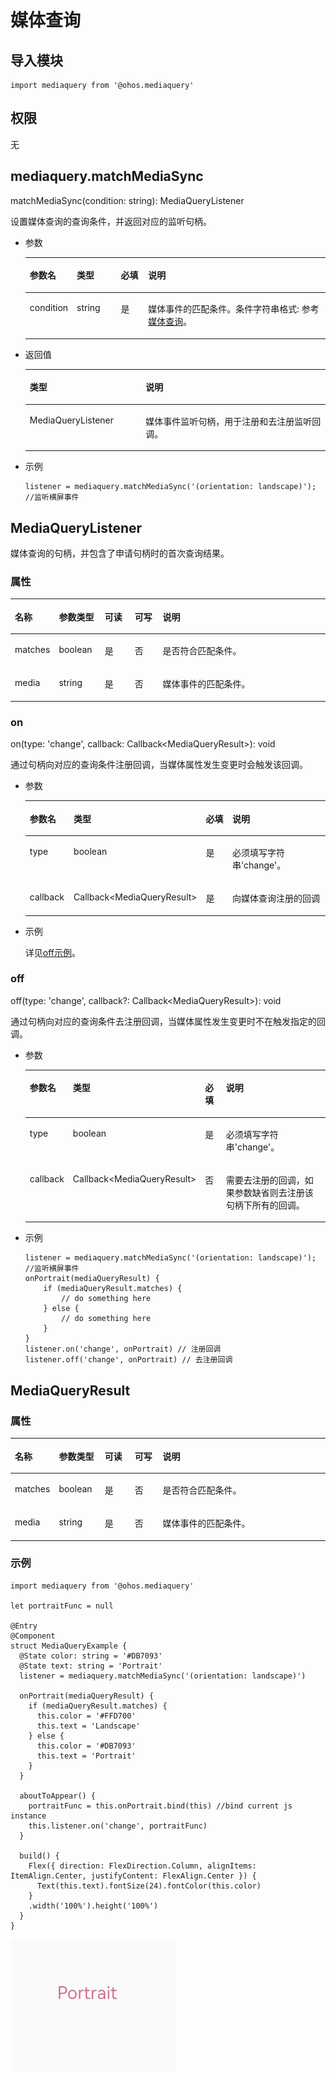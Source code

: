 # 媒体查询<a name="ZH-CN_TOPIC_0000001211727455"></a>

## 导入模块<a name="section377963175114"></a>

```
import mediaquery from '@ohos.mediaquery'
```

## 权限<a name="section1455919446525"></a>

无

## mediaquery.matchMediaSync<a name="section741924715916"></a>

matchMediaSync\(condition: string\): MediaQueryListener

设置媒体查询的查询条件，并返回对应的监听句柄。

-   参数

    <a name="table69661135912"></a>
    <table><thead align="left"><tr id="row149668318915"><th class="cellrowborder" valign="top" width="14.82%" id="mcps1.1.5.1.1"><p id="p7966738914"><a name="p7966738914"></a><a name="p7966738914"></a>参数名</p>
    </th>
    <th class="cellrowborder" valign="top" width="14.729999999999999%" id="mcps1.1.5.1.2"><p id="p296713699"><a name="p296713699"></a><a name="p296713699"></a>类型</p>
    </th>
    <th class="cellrowborder" valign="top" width="9.16%" id="mcps1.1.5.1.3"><p id="p196718315911"><a name="p196718315911"></a><a name="p196718315911"></a>必填</p>
    </th>
    <th class="cellrowborder" valign="top" width="61.29%" id="mcps1.1.5.1.4"><p id="p9967231197"><a name="p9967231197"></a><a name="p9967231197"></a>说明</p>
    </th>
    </tr>
    </thead>
    <tbody><tr id="row18967831393"><td class="cellrowborder" valign="top" width="14.82%" headers="mcps1.1.5.1.1 "><p id="p39671131590"><a name="p39671131590"></a><a name="p39671131590"></a>condition</p>
    </td>
    <td class="cellrowborder" valign="top" width="14.729999999999999%" headers="mcps1.1.5.1.2 "><p id="p126051952172518"><a name="p126051952172518"></a><a name="p126051952172518"></a>string</p>
    </td>
    <td class="cellrowborder" valign="top" width="9.16%" headers="mcps1.1.5.1.3 "><p id="p149671932919"><a name="p149671932919"></a><a name="p149671932919"></a>是</p>
    </td>
    <td class="cellrowborder" valign="top" width="61.29%" headers="mcps1.1.5.1.4 "><p id="p19675312911"><a name="p19675312911"></a><a name="p19675312911"></a>媒体事件的匹配条件。条件字符串格式: 参考<a href="../../nottoctopics/zh-cn_topic_0000001173164741.md">媒体查询</a>。</p>
    </td>
    </tr>
    </tbody>
    </table>

-   返回值

    <a name="table16391145317913"></a>
    <table><thead align="left"><tr id="row2391145319910"><th class="cellrowborder" valign="top" width="38.64%" id="mcps1.1.3.1.1"><p id="p13911353991"><a name="p13911353991"></a><a name="p13911353991"></a>类型</p>
    </th>
    <th class="cellrowborder" valign="top" width="61.36000000000001%" id="mcps1.1.3.1.2"><p id="p193911531395"><a name="p193911531395"></a><a name="p193911531395"></a>说明</p>
    </th>
    </tr>
    </thead>
    <tbody><tr id="row1339114531391"><td class="cellrowborder" valign="top" width="38.64%" headers="mcps1.1.3.1.1 "><p id="p73929531797"><a name="p73929531797"></a><a name="p73929531797"></a>MediaQueryListener</p>
    </td>
    <td class="cellrowborder" valign="top" width="61.36000000000001%" headers="mcps1.1.3.1.2 "><p id="p1039217531898"><a name="p1039217531898"></a><a name="p1039217531898"></a>媒体事件监听句柄，用于注册和去注册监听回调。</p>
    </td>
    </tr>
    </tbody>
    </table>

-   示例

    ```
    listener = mediaquery.matchMediaSync('(orientation: landscape)'); //监听横屏事件
    ```


## MediaQueryListener<a name="section75051320581"></a>

媒体查询的句柄，并包含了申请句柄时的首次查询结果。

### 属性<a name="section18895184419209"></a>

<a name="table728861911417"></a>
<table><thead align="left"><tr id="row62887198149"><th class="cellrowborder" valign="top" width="11.360000000000001%" id="mcps1.1.6.1.1"><p id="p928811911410"><a name="p928811911410"></a><a name="p928811911410"></a>名称</p>
</th>
<th class="cellrowborder" valign="top" width="14.62%" id="mcps1.1.6.1.2"><p id="p8288191916149"><a name="p8288191916149"></a><a name="p8288191916149"></a>参数类型</p>
</th>
<th class="cellrowborder" valign="top" width="9.73%" id="mcps1.1.6.1.3"><p id="p14288131911418"><a name="p14288131911418"></a><a name="p14288131911418"></a>可读</p>
</th>
<th class="cellrowborder" valign="top" width="9.04%" id="mcps1.1.6.1.4"><p id="p1928861921411"><a name="p1928861921411"></a><a name="p1928861921411"></a>可写</p>
</th>
<th class="cellrowborder" valign="top" width="55.25%" id="mcps1.1.6.1.5"><p id="p728815191149"><a name="p728815191149"></a><a name="p728815191149"></a>说明</p>
</th>
</tr>
</thead>
<tbody><tr id="row1685020236504"><td class="cellrowborder" valign="top" width="11.360000000000001%" headers="mcps1.1.6.1.1 "><p id="p178511423205014"><a name="p178511423205014"></a><a name="p178511423205014"></a>matches</p>
</td>
<td class="cellrowborder" valign="top" width="14.62%" headers="mcps1.1.6.1.2 "><p id="p1485102317502"><a name="p1485102317502"></a><a name="p1485102317502"></a>boolean</p>
</td>
<td class="cellrowborder" valign="top" width="9.73%" headers="mcps1.1.6.1.3 "><p id="p8851182313502"><a name="p8851182313502"></a><a name="p8851182313502"></a>是</p>
</td>
<td class="cellrowborder" valign="top" width="9.04%" headers="mcps1.1.6.1.4 "><p id="p5851132320503"><a name="p5851132320503"></a><a name="p5851132320503"></a>否</p>
</td>
<td class="cellrowborder" valign="top" width="55.25%" headers="mcps1.1.6.1.5 "><p id="p138511223195014"><a name="p138511223195014"></a><a name="p138511223195014"></a>是否符合匹配条件。</p>
</td>
</tr>
<tr id="row528891919142"><td class="cellrowborder" valign="top" width="11.360000000000001%" headers="mcps1.1.6.1.1 "><p id="p3288191991414"><a name="p3288191991414"></a><a name="p3288191991414"></a>media</p>
</td>
<td class="cellrowborder" valign="top" width="14.62%" headers="mcps1.1.6.1.2 "><p id="p3288121901418"><a name="p3288121901418"></a><a name="p3288121901418"></a>string</p>
</td>
<td class="cellrowborder" valign="top" width="9.73%" headers="mcps1.1.6.1.3 "><p id="p182881319191414"><a name="p182881319191414"></a><a name="p182881319191414"></a>是</p>
</td>
<td class="cellrowborder" valign="top" width="9.04%" headers="mcps1.1.6.1.4 "><p id="p1928801914148"><a name="p1928801914148"></a><a name="p1928801914148"></a>否</p>
</td>
<td class="cellrowborder" valign="top" width="55.25%" headers="mcps1.1.6.1.5 "><p id="p1428811192144"><a name="p1428811192144"></a><a name="p1428811192144"></a>媒体事件的匹配条件。</p>
</td>
</tr>
</tbody>
</table>

### on<a name="section7716132985"></a>

on\(type: 'change', callback: Callback<MediaQueryResult\>\): void

通过句柄向对应的查询条件注册回调，当媒体属性发生变更时会触发该回调。

-   参数

    <a name="table32286131687"></a>
    <table><thead align="left"><tr id="row0228213582"><th class="cellrowborder" valign="top" width="14.82%" id="mcps1.1.5.1.1"><p id="p52285131883"><a name="p52285131883"></a><a name="p52285131883"></a>参数名</p>
    </th>
    <th class="cellrowborder" valign="top" width="34.29%" id="mcps1.1.5.1.2"><p id="p1422811131180"><a name="p1422811131180"></a><a name="p1422811131180"></a>类型</p>
    </th>
    <th class="cellrowborder" valign="top" width="10.79%" id="mcps1.1.5.1.3"><p id="p8228151310812"><a name="p8228151310812"></a><a name="p8228151310812"></a>必填</p>
    </th>
    <th class="cellrowborder" valign="top" width="40.1%" id="mcps1.1.5.1.4"><p id="p1022816131182"><a name="p1022816131182"></a><a name="p1022816131182"></a>说明</p>
    </th>
    </tr>
    </thead>
    <tbody><tr id="row322812133816"><td class="cellrowborder" valign="top" width="14.82%" headers="mcps1.1.5.1.1 "><p id="p1422881315812"><a name="p1422881315812"></a><a name="p1422881315812"></a>type</p>
    </td>
    <td class="cellrowborder" valign="top" width="34.29%" headers="mcps1.1.5.1.2 "><p id="p922811131387"><a name="p922811131387"></a><a name="p922811131387"></a>boolean</p>
    </td>
    <td class="cellrowborder" valign="top" width="10.79%" headers="mcps1.1.5.1.3 "><p id="p112281713086"><a name="p112281713086"></a><a name="p112281713086"></a>是</p>
    </td>
    <td class="cellrowborder" valign="top" width="40.1%" headers="mcps1.1.5.1.4 "><p id="p7228151310816"><a name="p7228151310816"></a><a name="p7228151310816"></a>必须填写字符串'change'。</p>
    </td>
    </tr>
    <tr id="row1022810134810"><td class="cellrowborder" valign="top" width="14.82%" headers="mcps1.1.5.1.1 "><p id="p122281131387"><a name="p122281131387"></a><a name="p122281131387"></a>callback</p>
    </td>
    <td class="cellrowborder" valign="top" width="34.29%" headers="mcps1.1.5.1.2 "><p id="p132291413386"><a name="p132291413386"></a><a name="p132291413386"></a>Callback&lt;MediaQueryResult&gt;</p>
    </td>
    <td class="cellrowborder" valign="top" width="10.79%" headers="mcps1.1.5.1.3 "><p id="p9229121319814"><a name="p9229121319814"></a><a name="p9229121319814"></a>是</p>
    </td>
    <td class="cellrowborder" valign="top" width="40.1%" headers="mcps1.1.5.1.4 "><p id="p1822921310817"><a name="p1822921310817"></a><a name="p1822921310817"></a>向媒体查询注册的回调</p>
    </td>
    </tr>
    </tbody>
    </table>

-   示例

    详见[off示例](#li16426122219256)。


### off<a name="section1115119201599"></a>

off\(type: 'change', callback?: Callback<MediaQueryResult\>\): void

通过句柄向对应的查询条件去注册回调，当媒体属性发生变更时不在触发指定的回调。

-   参数

    <a name="table14251722102517"></a>
    <table><thead align="left"><tr id="row5425112210251"><th class="cellrowborder" valign="top" width="10.9%" id="mcps1.1.5.1.1"><p id="p14257225253"><a name="p14257225253"></a><a name="p14257225253"></a>参数名</p>
    </th>
    <th class="cellrowborder" valign="top" width="33.17%" id="mcps1.1.5.1.2"><p id="p13425132292510"><a name="p13425132292510"></a><a name="p13425132292510"></a>类型</p>
    </th>
    <th class="cellrowborder" valign="top" width="8.15%" id="mcps1.1.5.1.3"><p id="p5425172217256"><a name="p5425172217256"></a><a name="p5425172217256"></a>必填</p>
    </th>
    <th class="cellrowborder" valign="top" width="47.78%" id="mcps1.1.5.1.4"><p id="p1425192272517"><a name="p1425192272517"></a><a name="p1425192272517"></a>说明</p>
    </th>
    </tr>
    </thead>
    <tbody><tr id="row14425122212512"><td class="cellrowborder" valign="top" width="10.9%" headers="mcps1.1.5.1.1 "><p id="p6425102242516"><a name="p6425102242516"></a><a name="p6425102242516"></a>type</p>
    </td>
    <td class="cellrowborder" valign="top" width="33.17%" headers="mcps1.1.5.1.2 "><p id="p342512228259"><a name="p342512228259"></a><a name="p342512228259"></a>boolean</p>
    </td>
    <td class="cellrowborder" valign="top" width="8.15%" headers="mcps1.1.5.1.3 "><p id="p54261122192510"><a name="p54261122192510"></a><a name="p54261122192510"></a>是</p>
    </td>
    <td class="cellrowborder" valign="top" width="47.78%" headers="mcps1.1.5.1.4 "><p id="p5426922182516"><a name="p5426922182516"></a><a name="p5426922182516"></a>必须填写字符串'change'。</p>
    </td>
    </tr>
    <tr id="row842672252515"><td class="cellrowborder" valign="top" width="10.9%" headers="mcps1.1.5.1.1 "><p id="p3426622102515"><a name="p3426622102515"></a><a name="p3426622102515"></a>callback</p>
    </td>
    <td class="cellrowborder" valign="top" width="33.17%" headers="mcps1.1.5.1.2 "><p id="p1242652272513"><a name="p1242652272513"></a><a name="p1242652272513"></a>Callback&lt;MediaQueryResult&gt;</p>
    </td>
    <td class="cellrowborder" valign="top" width="8.15%" headers="mcps1.1.5.1.3 "><p id="p94261122162514"><a name="p94261122162514"></a><a name="p94261122162514"></a>否</p>
    </td>
    <td class="cellrowborder" valign="top" width="47.78%" headers="mcps1.1.5.1.4 "><p id="p104261522192514"><a name="p104261522192514"></a><a name="p104261522192514"></a>需要去注册的回调，如果参数缺省则去注册该句柄下所有的回调。</p>
    </td>
    </tr>
    </tbody>
    </table>

-   <a name="li16426122219256"></a>示例

    ```
    listener = mediaquery.matchMediaSync('(orientation: landscape)'); //监听横屏事件
    onPortrait(mediaQueryResult) {
        if (mediaQueryResult.matches) {
            // do something here
        } else {
            // do something here
        }
    }
    listener.on('change', onPortrait) // 注册回调
    listener.off('change', onPortrait) // 去注册回调
    ```


## MediaQueryResult<a name="section7256173818228"></a>

### 属性<a name="section126081122120"></a>

<a name="table1187902722312"></a>
<table><thead align="left"><tr id="row787972732314"><th class="cellrowborder" valign="top" width="11.360000000000001%" id="mcps1.1.6.1.1"><p id="p8879162762313"><a name="p8879162762313"></a><a name="p8879162762313"></a>名称</p>
</th>
<th class="cellrowborder" valign="top" width="14.62%" id="mcps1.1.6.1.2"><p id="p1287992732315"><a name="p1287992732315"></a><a name="p1287992732315"></a>参数类型</p>
</th>
<th class="cellrowborder" valign="top" width="9.73%" id="mcps1.1.6.1.3"><p id="p13879202742314"><a name="p13879202742314"></a><a name="p13879202742314"></a>可读</p>
</th>
<th class="cellrowborder" valign="top" width="9.04%" id="mcps1.1.6.1.4"><p id="p3879112762317"><a name="p3879112762317"></a><a name="p3879112762317"></a>可写</p>
</th>
<th class="cellrowborder" valign="top" width="55.25%" id="mcps1.1.6.1.5"><p id="p11879527112318"><a name="p11879527112318"></a><a name="p11879527112318"></a>说明</p>
</th>
</tr>
</thead>
<tbody><tr id="row10879102720231"><td class="cellrowborder" valign="top" width="11.360000000000001%" headers="mcps1.1.6.1.1 "><p id="p158791927202314"><a name="p158791927202314"></a><a name="p158791927202314"></a>matches</p>
</td>
<td class="cellrowborder" valign="top" width="14.62%" headers="mcps1.1.6.1.2 "><p id="p087932714238"><a name="p087932714238"></a><a name="p087932714238"></a>boolean</p>
</td>
<td class="cellrowborder" valign="top" width="9.73%" headers="mcps1.1.6.1.3 "><p id="p18879727172317"><a name="p18879727172317"></a><a name="p18879727172317"></a>是</p>
</td>
<td class="cellrowborder" valign="top" width="9.04%" headers="mcps1.1.6.1.4 "><p id="p987972717232"><a name="p987972717232"></a><a name="p987972717232"></a>否</p>
</td>
<td class="cellrowborder" valign="top" width="55.25%" headers="mcps1.1.6.1.5 "><p id="p19880162782314"><a name="p19880162782314"></a><a name="p19880162782314"></a>是否符合匹配条件。</p>
</td>
</tr>
<tr id="row1488015273234"><td class="cellrowborder" valign="top" width="11.360000000000001%" headers="mcps1.1.6.1.1 "><p id="p10880172752314"><a name="p10880172752314"></a><a name="p10880172752314"></a>media</p>
</td>
<td class="cellrowborder" valign="top" width="14.62%" headers="mcps1.1.6.1.2 "><p id="p1888052717236"><a name="p1888052717236"></a><a name="p1888052717236"></a>string</p>
</td>
<td class="cellrowborder" valign="top" width="9.73%" headers="mcps1.1.6.1.3 "><p id="p788072719231"><a name="p788072719231"></a><a name="p788072719231"></a>是</p>
</td>
<td class="cellrowborder" valign="top" width="9.04%" headers="mcps1.1.6.1.4 "><p id="p3880202762314"><a name="p3880202762314"></a><a name="p3880202762314"></a>否</p>
</td>
<td class="cellrowborder" valign="top" width="55.25%" headers="mcps1.1.6.1.5 "><p id="p1788015272236"><a name="p1788015272236"></a><a name="p1788015272236"></a>媒体事件的匹配条件。</p>
</td>
</tr>
</tbody>
</table>

### 示例<a name="section1120571611214"></a>

```
import mediaquery from '@ohos.mediaquery'

let portraitFunc = null

@Entry
@Component
struct MediaQueryExample {
  @State color: string = '#DB7093'
  @State text: string = 'Portrait'
  listener = mediaquery.matchMediaSync('(orientation: landscape)')

  onPortrait(mediaQueryResult) {
    if (mediaQueryResult.matches) {
      this.color = '#FFD700'
      this.text = 'Landscape'
    } else {
      this.color = '#DB7093'
      this.text = 'Portrait'
    }
  }

  aboutToAppear() {
    portraitFunc = this.onPortrait.bind(this) //bind current js instance
    this.listener.on('change', portraitFunc)
  }

  build() {
    Flex({ direction: FlexDirection.Column, alignItems: ItemAlign.Center, justifyContent: FlexAlign.Center }) {
      Text(this.text).fontSize(24).fontColor(this.color)
    }
    .width('100%').height('100%')
  }
}
```

![](figures/MediaQuery.gif)

